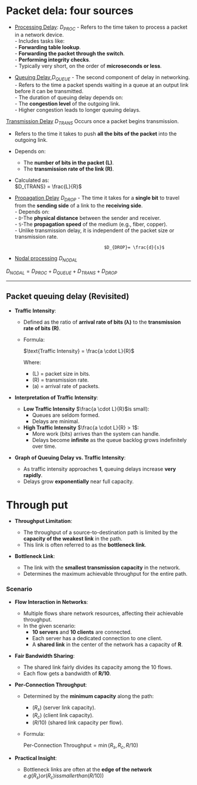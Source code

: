 # Packet dela: four sources



- <u>Processing Delay</u>:  $D_{PROC}$
	  - Refers to the time taken to process a packet in a network device.  
	  - Includes tasks like:  
	    - **Forwarding table lookup**.  
	    - **Forwarding the packet through the switch**.  
	    - **Performing integrity checks**.  
	  - Typically very short, on the order of **microseconds or less**.


- <u>Queuing Delay </u>   $D_{QUEUE}$
	  - The second component of delay in networking.  
	  - Refers to the time a packet spends waiting in a queue at an output link before it can be transmitted.  
	  - The duration of queuing delay depends on:  
	    - The **congestion level** of the outgoing link.  
	    - Higher congestion leads to longer queuing delays.

 <u>Transmission Delay</u>  $D_{TRANS}$
   Occurs once a packet begins transmission.  
  - Refers to the time it takes to push **all the bits of the packet** into the outgoing link.  
  - Depends on:  
    - The **number of bits in the packet (L)**.  
    - The **transmission rate of the link (R)**.  
  - Calculated as:  
									    $D_{TRANS} = \frac{L}{R}$

- <u>Propagation Delay</u>  $D_{DROP}$
	  - The time it takes for a **single bit** to travel from the **sending side** of a link to the **receiving side**.  
	  - Depends on:  
	    - `D`-The **physical distance** between the sender and receiver.  
	    - `S`-The **propagation speed** of the medium (e.g., fiber, copper).  
	  - Unlike transmission delay, it is independent of the packet size or transmission rate.
	    
										$D_{DROP}= \frac{d}{s}$
- <u>Nodal processing</u>  $D_{NODAL}$

$D_{NODAL}=D_{PROC}+D_{QUEUE}+D_{TRANS}+D_{DROP}$

---

## Packet queuing delay (Revisited)


- **Traffic Intensity**:  
  - Defined as the ratio of **arrival rate of bits (λ)** to the **transmission rate of bits (R)**.  
  - Formula:  
    
    $\text{Traffic Intensity} = \frac{a \cdot L}{R}$
     
    Where:  
    - \(L\) = packet size in bits.  
    - \(R\) = transmission rate.  
    - (a) = arrival rate of packets.  

- **Interpretation of Traffic Intensity**:  
  - **Low Traffic Intensity** $\frac{a \cdot L}{R}$is small):  
    - Queues are seldom formed.  
    - Delays are minimal.  
  - **High Traffic Intensity** $\frac{a \cdot L}{R} > 1$:  
    - More work (bits) arrives than the system can handle.  
    - Delays become **infinite** as the queue backlog grows indefinitely over time.  

- **Graph of Queuing Delay vs. Traffic Intensity**:  
  - As traffic intensity approaches **1**, queuing delays increase **very rapidly**.  
  - Delays grow **exponentially** near full capacity.

# Through put

- **Throughput Limitation**:  
  - The throughput of a source-to-destination path is limited by the **capacity of the weakest link** in the path.  
  - This link is often referred to as the **bottleneck link**.  

- **Bottleneck Link**:  
  - The link with the **smallest transmission capacity** in the network.  
  - Determines the maximum achievable throughput for the entire path.

### Scenario 

- **Flow Interaction in Networks**:  
  - Multiple flows share network resources, affecting their achievable throughput.  
  - In the given scenario:  
    - **10 servers** and **10 clients** are connected.  
    - Each server has a dedicated connection to one client.  
    - A **shared link** in the center of the network has a capacity of **R**.  

- **Fair Bandwidth Sharing**:  
  - The shared link fairly divides its capacity among the 10 flows.  
  - Each flow gets a bandwidth of **R/10**.  

- **Per-Connection Throughput**:  
  - Determined by the **minimum capacity** along the path:  
    - $(R_s)$ (server link capacity).  
    - $(R_c)$ (client link capacity).  
    - $(R/10)$ (shared link capacity per flow).  
  - Formula:  
    
    $\text{Per-Connection Throughput} = \min(R_s, R_c, R/10)$
      

- **Practical Insight**:  
  - Bottleneck links are often at the **edge of the network** $e.g (R_s)  or (R_c) is smaller than (R/10))$  

